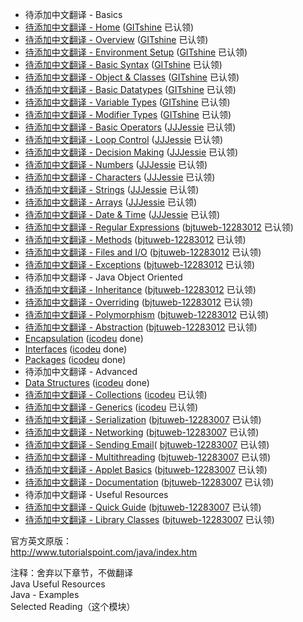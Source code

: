 - 待添加中文翻译 - Basics
 - [待添加中文翻译 - Home](home.md) ([GITshine](https://github.com/GITshine) 已认领)
 - [待添加中文翻译 - Overview](overview.md) ([GITshine](https://github.com/GITshine) 已认领)
 - [待添加中文翻译 - Environment Setup](setup.md) ([GITshine](https://github.com/GITshine) 已认领)
 - [待添加中文翻译 - Basic Syntax](basic-syntax.md) ([GITshine](https://github.com/GITshine) 已认领)
 - [待添加中文翻译 - Object & Classes](object-classes.md) ([GITshine](https://github.com/GITshine) 已认领)
 - [待添加中文翻译 - Basic Datatypes](basic-datatypes.md) ([GITshine](https://github.com/GITshine) 已认领)
 - [待添加中文翻译 - Variable Types](variable-types.md) ([GITshine](https://github.com/GITshine) 已认领)
 - [待添加中文翻译 - Modifier Types](modifier-types.md) ([GITshine](https://github.com/GITshine) 已认领)
 - [待添加中文翻译 - Basic Operators](basic-operators.md) ([JJJessie](https://github.com/JJJessie) 已认领)
 - [待添加中文翻译 - Loop Control](loop-control.md) ([JJJessie](https://github.com/JJJessie) 已认领)
 - [待添加中文翻译 - Decision Making](decision-making.md) ([JJJessie](https://github.com/JJJessie) 已认领)
 - [待添加中文翻译 - Numbers](numbers.md) ([JJJessie](https://github.com/JJJessie) 已认领)
 - [待添加中文翻译 - Characters](characters.md) ([JJJessie](https://github.com/JJJessie) 已认领)
 - [待添加中文翻译 - Strings](strings.md) ([JJJessie](https://github.com/JJJessie) 已认领)
 - [待添加中文翻译 - Arrays](arrays.md) ([JJJessie](https://github.com/JJJessie) 已认领)
 - [待添加中文翻译 - Date & Time](date-time.md) ([JJJessie](https://github.com/JJJessie) 已认领)
 - [待添加中文翻译 - Regular Expressions](regular-expressions.md) ([bjtuweb-12283012](https://github.com/bjtuweb-12283012) 已认领)
 - [待添加中文翻译 - Methods](methods.md) ([bjtuweb-12283012](https://github.com/bjtuweb-12283012) 已认领)
 - [待添加中文翻译 - Files and I/O](files-and-io.md) ([bjtuweb-12283012](https://github.com/bjtuweb-12283012) 已认领)
 - [待添加中文翻译 - Exceptions](exceptions.md) ([bjtuweb-12283012](https://github.com/bjtuweb-12283012) 已认领)
- 待添加中文翻译 - Java Object Oriented
 - [待添加中文翻译 - Inheritance](inheritance.md) ([bjtuweb-12283012](https://github.com/bjtuweb-12283012) 已认领)
 - [待添加中文翻译 - Overriding](overriding.md) ([bjtuweb-12283012](https://github.com/bjtuweb-12283012) 已认领)
 - [待添加中文翻译 - Polymorphism](polymorphism.md) ([bjtuweb-12283012](https://github.com/bjtuweb-12283012) 已认领)
 - [待添加中文翻译 - Abstraction](abstraction.md) ([bjtuweb-12283012](https://github.com/bjtuweb-12283012) 已认领)
 - [Encapsulation](ncapsulation.md) ([icodeu](https://github.com/icodeu) done)
 - [Interfaces](interfaces.md) ([icodeu](https://github.com/icodeu) done)
 - [Packages](packages.md) ([icodeu](https://github.com/icodeu) done)
- 待添加中文翻译 - Advanced
 - [Data Structures](data-structures.md) ([icodeu](https://github.com/icodeu) done)
 - [待添加中文翻译 - Collections](collections.md) ([icodeu](https://github.com/icodeu) 已认领)
 - [待添加中文翻译 - Generics](generics.md) ([icodeu](https://github.com/icodeu) 已认领)
 - [待添加中文翻译 - Serialization](serialization.md) ([bjtuweb-12283007](https://github.com/bjtuweb-12283007) 已认领)
 - [待添加中文翻译 - Networking](networking.md) ([bjtuweb-12283007](https://github.com/bjtuweb-12283007) 已认领)
 - [待添加中文翻译 - Sending Email](sending-email.md)( [bjtuweb-12283007](https://github.com/bjtuweb-12283007) 已认领)
 - [待添加中文翻译 - Multithreading](multithreading.md) ([bjtuweb-12283007](https://github.com/bjtuweb-12283007) 已认领)
 - [待添加中文翻译 - Applet Basics](applet-basics.md) ([bjtuweb-12283007](https://github.com/bjtuweb-12283007) 已认领)
 - [待添加中文翻译 - Documentation](Documentation.md) ([bjtuweb-12283007](https://github.com/bjtuweb-12283007) 已认领)
- 待添加中文翻译 - Useful Resources
 - [待添加中文翻译 - Quick Guide](quick-guide.md) ([bjtuweb-12283007](https://github.com/bjtuweb-12283007) 已认领)
 - [待添加中文翻译 - Library Classes](library-classes.md) ([bjtuweb-12283007](https://github.com/bjtuweb-12283007) 已认领)
 
官方英文原版：   
http://www.tutorialspoint.com/java/index.htm

 >
 注释：舍弃以下章节，不做翻译      
 Java Useful Resources   
 Java - Examples  
 Selected Reading（这个模块）


